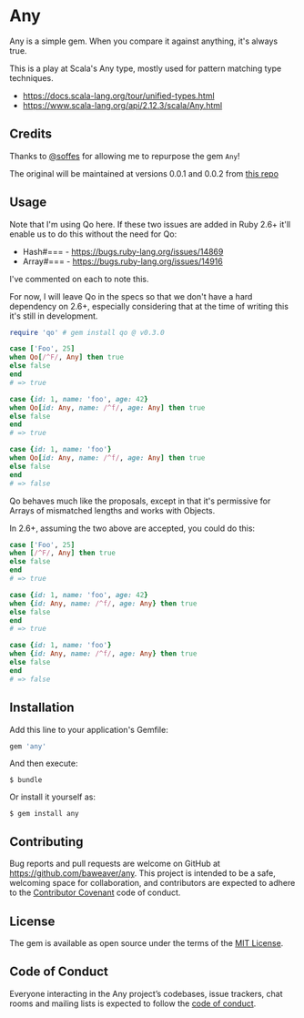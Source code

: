 # Any

Any is a simple gem. When you compare it against anything, it's always true.

This is a play at Scala's Any type, mostly used for pattern matching type
techniques.

* https://docs.scala-lang.org/tour/unified-types.html
* https://www.scala-lang.org/api/2.12.3/scala/Any.html

## Credits

Thanks to [@soffes](https://github.com/soffes) for allowing me to repurpose the gem `Any`!

The original will be maintained at versions 0.0.1 and 0.0.2 from [this repo](https://github.com/soffes/any)

## Usage

Note that I'm using Qo here. If these two issues are
added in Ruby 2.6+ it'll enable us to do this without
the need for Qo:

* Hash#===  - https://bugs.ruby-lang.org/issues/14869
* Array#=== - https://bugs.ruby-lang.org/issues/14916

I've commented on each to note this.

For now, I will leave Qo in the specs so that we don't
have a hard dependency on 2.6+, especially considering
that at the time of writing this it's still in development.

```ruby
require 'qo' # gem install qo @ v0.3.0

case ['Foo', 25]
when Qo[/^F/, Any] then true
else false
end
# => true

case {id: 1, name: 'foo', age: 42}
when Qo[id: Any, name: /^f/, age: Any] then true
else false
end
# => true

case {id: 1, name: 'foo'}
when Qo[id: Any, name: /^f/, age: Any] then true
else false
end
# => false
```

Qo behaves much like the proposals, except in that it's permissive
for Arrays of mismatched lengths and works with Objects.

In 2.6+, assuming the two above are accepted, you could do this:

```ruby
case ['Foo', 25]
when [/^F/, Any] then true
else false
end
# => true

case {id: 1, name: 'foo', age: 42}
when {id: Any, name: /^f/, age: Any} then true
else false
end
# => true

case {id: 1, name: 'foo'}
when {id: Any, name: /^f/, age: Any} then true
else false
end
# => false
```

## Installation

Add this line to your application's Gemfile:

```ruby
gem 'any'
```

And then execute:

    $ bundle

Or install it yourself as:

    $ gem install any

## Contributing

Bug reports and pull requests are welcome on GitHub at https://github.com/baweaver/any. This project is intended to be a safe, welcoming space for collaboration, and contributors are expected to adhere to the [Contributor Covenant](http://contributor-covenant.org) code of conduct.

## License

The gem is available as open source under the terms of the [MIT License](https://opensource.org/licenses/MIT).

## Code of Conduct

Everyone interacting in the Any project’s codebases, issue trackers, chat rooms and mailing lists is expected to follow the [code of conduct](https://github.com/baweaver/any/blob/master/CODE_OF_CONDUCT.md).
